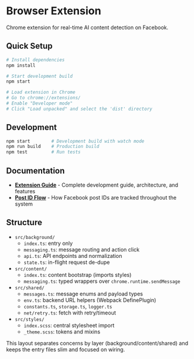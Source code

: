 # Browser Extension

Chrome extension for real-time AI content detection on Facebook.

## Quick Setup

```bash
# Install dependencies
npm install

# Start development build
npm start

# Load extension in Chrome
# Go to chrome://extensions/
# Enable "Developer mode"
# Click "Load unpacked" and select the 'dist' directory
```

## Development

```bash
npm start        # Development build with watch mode
npm run build    # Production build
npm test         # Run tests
```

## Documentation

- **[Extension Guide](../docs/extension-guide.md)** - Complete development guide, architecture, and features
- **[Post ID Flow](../docs/post-id-flow.md)** - How Facebook post IDs are tracked throughout the system

## Structure

- `src/background/`
  - `index.ts`: entry only
  - `messaging.ts`: message routing and action click
  - `api.ts`: API endpoints and normalization
  - `state.ts`: in-flight request de-dupe
- `src/content/`
  - `index.ts`: content bootstrap (imports styles)
  - `messaging.ts`: typed wrappers over `chrome.runtime.sendMessage`
- `src/shared/`
  - `messages.ts`: message enums and payload types
  - `env.ts`: backend URL helpers (Webpack DefinePlugin)
  - `constants.ts`, `storage.ts`, `logger.ts`
  - `net/retry.ts`: fetch with retry/timeout
- `src/styles/`
  - `index.scss`: central stylesheet import
  - `_theme.scss`: tokens and mixins

This layout separates concerns by layer (background/content/shared) and keeps the entry files slim and focused on wiring.
